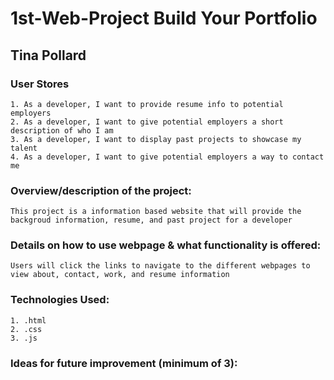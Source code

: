 # 1st-Web-Project Build Your Portfolio


## Tina Pollard

### User Stores
    1. As a developer, I want to provide resume info to potential employers
    2. As a developer, I want to give potential employers a short description of who I am
    3. As a developer, I want to display past projects to showcase my talent
    4. As a developer, I want to give potential employers a way to contact me 

### Overview/description of the project:
    This project is a information based website that will provide the backgroud information, resume, and past project for a developer

### Details on how to use webpage & what functionality is offered:
    Users will click the links to navigate to the different webpages to view about, contact, work, and resume information 

### Technologies Used: 
    1. .html
    2. .css
    3. .js

### Ideas for future improvement (minimum of 3):